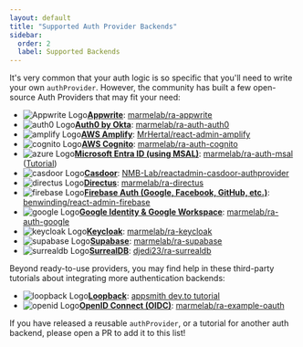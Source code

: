 ```yaml
---
layout: default
title: "Supported Auth Provider Backends"
sidebar:
  order: 2
  label: Supported Backends
---
```


It's very common that your auth logic is so specific that you'll need to write your own `authProvider`. However, the community has built a few open-source Auth Providers that may fit your need:

<div class="providers-list" markdown="1">

- ![Appwrite Logo](../img/backend-logos/appwrite.svg "Appwrite Logo")**[Appwrite](https://appwrite.io/)**: [marmelab/ra-appwrite](https://github.com/marmelab/ra-appwrite)
- ![auth0 Logo](../img/backend-logos/auth0.svg "auth0 Logo")**[Auth0 by Okta](https://auth0.com/)**: [marmelab/ra-auth-auth0](https://github.com/marmelab/ra-auth-auth0/blob/main/packages/ra-auth-auth0/Readme.md)
- ![amplify Logo](../img/backend-logos/amplify.svg "amplify Logo")**[AWS Amplify](https://docs.amplify.aws)**: [MrHertal/react-admin-amplify](https://github.com/MrHertal/react-admin-amplify)
- ![cognito Logo](../img/backend-logos/aws.png "cognito Logo")**[AWS Cognito](https://docs.aws.amazon.com/cognito/latest/developerguide/setting-up-the-javascript-sdk.html)**: [marmelab/ra-auth-cognito](https://github.com/marmelab/ra-auth-cognito/blob/main/packages/ra-auth-cognito/Readme.md)
- ![azure Logo](../img/backend-logos/microsoft.svg "azure Logo")**[Microsoft Entra ID (using MSAL)](https://github.com/AzureAD/microsoft-authentication-library-for-js/tree/dev/lib/msal-browser)**: [marmelab/ra-auth-msal](https://github.com/marmelab/ra-auth-msal/blob/main/packages/ra-auth-msal/Readme.md) ([Tutorial](https://marmelab.com/blog/2023/09/13/active-directory-integration-tutorial.html))
- ![casdoor Logo](../img/backend-logos/casdoor.svg "casdoor Logo")**[Casdoor](https://casdoor.com/)**: [NMB-Lab/reactadmin-casdoor-authprovider](https://github.com/NMB-Lab/reactadmin-casdoor-authprovider)
- ![directus Logo](../img/backend-logos/directus.svg "directus Logo")**[Directus](https://directus.io/)**: [marmelab/ra-directus](https://github.com/marmelab/ra-directus/blob/main/packages/ra-directus/Readme.md)
- ![firebase Logo](../img/backend-logos/firebase.png "firebase Logo")**[Firebase Auth (Google, Facebook, GitHub, etc.)](https://firebase.google.com/docs/auth/web/firebaseui)**: [benwinding/react-admin-firebase](https://github.com/benwinding/react-admin-firebase#auth-provider)
- ![google Logo](../img/backend-logos/google.svg "google Logo")**[Google Identity & Google Workspace](https://developers.google.com/identity/gsi/web/guides/overview)**: [marmelab/ra-auth-google](https://github.com/marmelab/ra-auth-google/blob/main/packages/ra-auth-google/Readme.md)
- ![keycloak Logo](../img/backend-logos/keycloak.svg "keycloak Logo")**[Keycloak](https://www.keycloak.org/)**: [marmelab/ra-keycloak](https://github.com/marmelab/ra-keycloak/blob/main/packages/ra-keycloak/Readme.md)
- ![supabase Logo](../img/backend-logos/supabase.svg "supabase Logo")**[Supabase](https://supabase.io/)**: [marmelab/ra-supabase](https://github.com/marmelab/ra-supabase/blob/main/packages/ra-supabase/README.md)
- ![surrealdb Logo](../img/backend-logos/surrealdb.svg "surrealdb Logo")**[SurrealDB](https://surrealdb.com/)**: [djedi23/ra-surrealdb](https://github.com/djedi23/ra-surrealdb)

</div>

Beyond ready-to-use providers, you may find help in these third-party tutorials about integrating more authentication backends:

<div class="providers-list" markdown="1">

- ![loopback Logo](../img/backend-logos/loopback4.svg "loopback Logo")**[Loopback](https://loopback.io/doc/en/lb4/Authentication-overview.html)**: [appsmith dev.to tutorial](https://dev.to/appsmith/building-an-admin-dashboard-with-react-admin-86i#adding-authentication-to-reactadmin)
- ![openid Logo](../img/backend-logos/openid.svg "openid Logo")**[OpenID Connect (OIDC)](https://openid.net/connect/)**: [marmelab/ra-example-oauth](https://github.com/marmelab/ra-example-oauth)

</div>

If you have released a reusable `authProvider`, or a tutorial for another auth backend, please open a PR to add it to this list!
